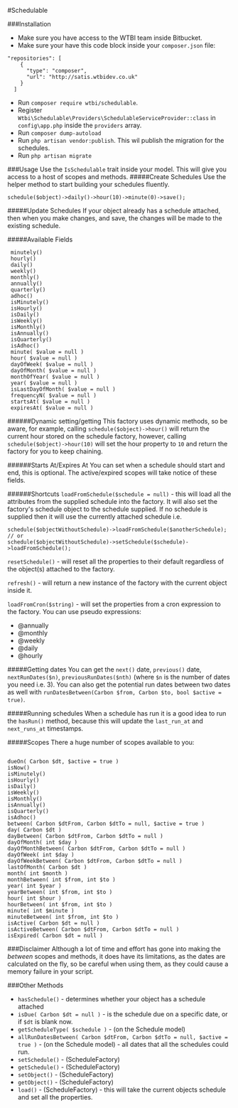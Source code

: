 #Schedulable

###Installation
* Make sure you have access to the WTBI team inside Bitbucket. 
* Make sure your have this code block inside your `composer.json` file:
```
"repositories": [
    {
      "type": "composer",
      "url": "http://satis.wtbidev.co.uk"
    }
  ]
```
* Run `composer require wtbi/schedulable`.
* Register `Wtbi\Schedulable\Providers\SchedulableServiceProvider::class` in `config\app.php` inside the `providers` array.
* Run `composer dump-autoload`
* Run `php artisan vendor:publish`. This wil publish the migration for the schedules.
* Run `php artisan migrate`

###Usage
Use the `IsSchedulable` trait inside your model. This will give you access to a host of scopes and methods. 
#####Create Schedules
Use the helper method to start building your schedules fluently.
```
schedule($object)->daily()->hour(10)->minute(0)->save();
```
#####Update Schedules
If your object already has a schedule attached, then when you make changes, and save, the changes will be made to the existing schedule.

#####Available Fields
```
 minutely()
 hourly()
 daily()
 weekly()
 monthly()
 annually()
 quarterly()
 adhoc()
 isMinutely()
 isHourly()
 isDaily()
 isWeekly()
 isMonthly()
 isAnnually()
 isQuarterly()
 isAdhoc()
 minute( $value = null )
 hour( $value = null )
 dayOfWeek( $value = null )
 dayOfMonth( $value = null )
 monthOfYear( $value = null )
 year( $value = null )
 isLastDayOfMonth( $value = null )
 frequencyN( $value = null )
 startsAt( $value = null )
 expiresAt( $value = null )
```
 
######Dynamic setting/getting
This factory uses dynamic methods, so be aware, for example,  calling `schedule($object)->hour()` will return the current hour stored on the schedule factory, however, calling `schedule($object)->hour(10)` will set the hour property to `10` and return the factory for you to keep chaining.

######Starts At/Expires At
You can set when a schedule should start and end, this is optional. The active/expired scopes will take notice of these fields.

######Shortcuts
`loadFromSchedule($schedule = null)` - this will load all the attributes from the supplied schedule into the factory. It will also set the factory's schedule object to the schedule supplied. If no schedule is supplied then it will use the currently attached schedule i.e.
 ```
 schedule($objectWithoutSchedule)->loadFromSchedule($anotherSchedule);
 // or
 schedule($objectWithoutSchedule)->setSchedule($schedule)->loadFromSchedule();
 ```
 
 `resetSchedule()` - will reset all the properties to their default regardless of the object(s) attached to the factory.
 
 `refresh()` - will return a new instance of the factory with the current object inside it.
 
 `loadFromCron($string)` - will set the properties from a cron expression to the factory. You can use pseudo expressions:
 * @annually
 * @monthly
 * @weekly
 * @daily
 * @hourly

#####Getting dates
You can get the `next()` date, `previous()` date, `nextRunDates($n)`, `previousRunDates($nth)` (where `$n` is the number of dates you need i.e. 3).
You can also get the potential run dates between two dates as well with `runDatesBetween(Carbon $from, Carbon $to, bool $active = true)`.

#####Running schedules
When a schedule has run it is a good idea to run the `hasRun()` method, because this will update the `last_run_at` and `next_runs_at` timestamps.
 
#####Scopes
There a huge number of scopes available to you:
```

dueOn( Carbon $dt, $active = true )
isNow()
isMinutely()
isHourly()
isDaily()
isWeekly()
isMonthly()
isAnnually()
isQuarterly()
isAdhoc()
between( Carbon $dtFrom, Carbon $dtTo = null, $active = true )
day( Carbon $dt )
dayBetween( Carbon $dtFrom, Carbon $dtTo = null )
dayOfMonth( int $day )
dayOfMonthBetween( Carbon $dtFrom, Carbon $dtTo = null )
dayOfWeek( int $day )
dayOfWeekBetween( Carbon $dtFrom, Carbon $dtTo = null )
lastOfMonth( Carbon $dt )
month( int $month )
monthBetween( int $from, int $to )
year( int $year )
yearBetween( int $from, int $to )
hour( int $hour )
hourBetween( int $from, int $to )
minute( int $minute )
minuteBetween( int $from, int $to )
isActive( Carbon $dt = null )
isActiveBetween( Carbon $dtFrom, Carbon $dtTo = null )
isExpired( Carbon $dt = null )
```

###Disclaimer
Although a lot of time and effort has gone into making the <i>between</i> scopes and methods, it does have its limitations, as the dates are calculated on the fly, so be careful when using them, as they could cause a memory failure in your script.

###Other Methods
* `hasSchedule()` - determines whether your object has a schedule attached
* `isDue( Carbon $dt = null )` - is the schedule due on a specific date, or if `$dt` is blank now.
* `getScheduleType( $schedule )` - (on the Schedule model)
* `allRunDatesBetween( Carbon $dtFrom, Carbon $dtTo = null, $active = true )` - (on the Schedule model) - all dates that all the schedules could run.
* `setSchedule()` - (ScheduleFactory)
* `getSchedule()` - (ScheduleFactory)
* `setObject()` - (ScheduleFactory)
* `getObject()` - (ScheduleFactory)
* `load()` - (ScheduleFactory) - this will take the current objects schedule and set all the properties.
